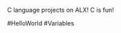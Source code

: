 
C language projects on ALX!
C is fun!

#HelloWorld
#Variables
















































